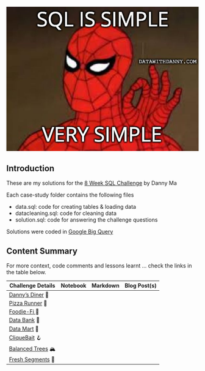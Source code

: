 ![](https://github.com/meerens/8-week-sqlchallenge/blob/main/meme.jpeg)

## Introduction

These are my solutions for the [8 Week SQL Challenge](https://8weeksqlchallenge.com/) by Danny Ma

Each case-study folder contains the following files

- data.sql: code for creating tables & loading data 
- datacleaning.sql: code for cleaning data
- solution.sql: code for answering the challenge questions

Solutions were coded in [Google Big Query](https://cloud.google.com/bigquery/docs/reference/standard-sql/query-syntax) 

## Content Summary
For more context, code comments and lessons learnt ... check the links in the table below.

| **Challenge Details**                                            | **Notebook** | **Markdown** | **Blog Post(s)**       |
| ---------------------------------------------------------------- | ---------------- | ---------------- | ---------------- |
| [Danny’s Diner](https://8weeksqlchallenge.com/case-study-1/) 🍜  |                  |                  |       |
| [Pizza Runner](https://8weeksqlchallenge.com/case-study-2/) 🍕   |                  |                  | |
| [Foodie-Fi ](https://8weeksqlchallenge.com/case-study-3/)🥑      |                  |                  |                  |
| [Data Bank](https://8weeksqlchallenge.com/case-study-4/) 🏦      |                  |                  |                  |
| [Data Mart](https://8weeksqlchallenge.com/case-study-5/) 🧺      |                  |                  |                  |
| [CliqueBait](https://8weeksqlchallenge.com/case-study-6/) 🪝     |                  |                  |                  |
| [Balanced Trees](https://8weeksqlchallenge.com/case-study-7/) 🏔 |                  |                  |                  |
| [Fresh Segments](https://8weeksqlchallenge.com/case-study-8/) 🍊 |                  |                  |                  |

